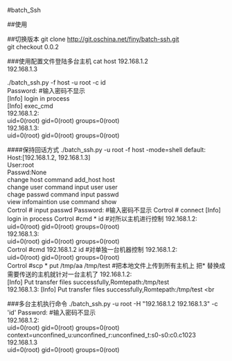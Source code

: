 #batch_Ssh

##使用

##切换版本
git clone http://git.oschina.net/finy/batch-ssh.git <br>
git checkout 0.0.2<br>

###使用配置文件登陆多台主机
cat host
192.168.1.2 <br>
192.168.1.3 <br>

./batch_ssh.py -f host -u root -c id <br>
Password:                     #输入密码不显示<br>
[Info] login in process<br>
[Info] exec_cmd<br>
192.168.1.2:<br>
            uid=0(root) gid=0(root) groups=0(root)<br>
192.168.1.3:<br>
            uid=0(root) gid=0(root) groups=0(root)<br>

####保持回话方式
./batch_ssh.py -u root -f host -mode=shell
default:<br>
            Host:[192.168.1.2, 192.168.1.3]<br>
            User:root<br>
            Passwd:None<br>
            change host  command  add_host  host<br>
            change user  command  input user user<br>
            chage passwd command  input passwd<br>
            view infomaintion use command show<br>
Cortrol # input passwd
Password:                     #输入密码不显示
Cortrol # connect
[Info] login in process
Cortrol #cmd * id                                #对所以主机进行控制
192.168.1.2:<br>
            uid=0(root) gid=0(root) groups=0(root)<br>
192.168.1.3:<br>
            uid=0(root) gid=0(root) groups=0(root)<br>
Cortrol #cmd 192.168.1.2 id                      #对单独一台机器控制
192.168.1.2:<br>
            uid=0(root) gid=0(root) groups=0(root)<br>
Cortrol #scp * put /tmp/aa /tmp/test             #把本地文件上传到所有主机上 把* 替换成需要传送的主机就针对一台主机了
192.168.1.2: <br>
            [Info]  Put transfer files successfully,Romtepath:/tmp/test <br>
192.168.1.3:
            [Info]  Put transfer files successfully,Romtepath:/tmp/test <br


###多台主机执行命令
./batch_ssh.py -u root -H "192.168.1.2 192.168.1.3" -c 'id' 
Password:                     #输入密码不显示                        
192.168.1.2:   <br>
        uid=0(root) gid=0(root) groups=0(root) context=unconfined_u:unconfined_r:unconfined_t:s0-s0:c0.c1023 <br> 
192.168.1.3 <br>
        uid=0(root) gid=0(root) groups=0(root)   <br>